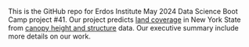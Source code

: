 This is the GitHub repo for Erdos Institute May 2024 Data Science Boot Camp project #41. Our project predicts [land coverage](https://www.mrlc.gov/data) in New York State from [canopy height and structure](https://developers.google.com/earth-engine/datasets/catalog/LARSE_GEDI_GEDI02_A_002) data. Our executive summary include more details on our work.
